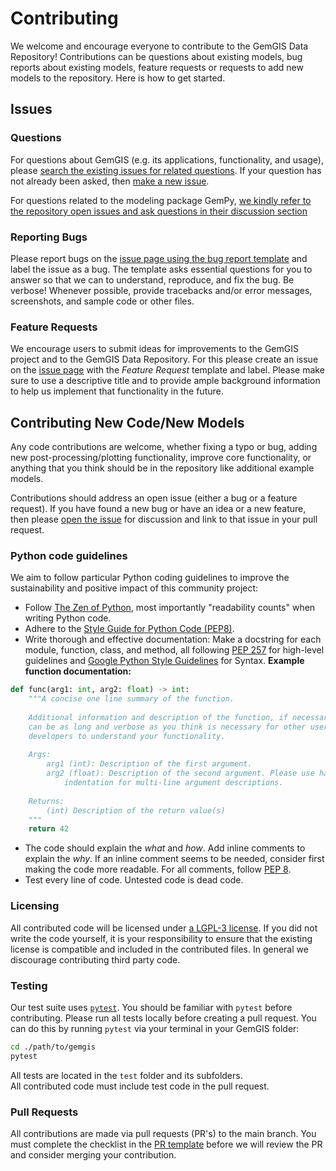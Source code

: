 # Contributing

We welcome and encourage everyone to contribute to the GemGIS Data Repository! 
Contributions can be questions about existing models, bug reports about existing models, feature requests or requests to add new models to the repository. 
Here is how to get started.

## Issues 

### Questions

For questions about GemGIS (e.g. its applications, functionality, and usage), 
please [search the existing issues for related questions](https://github.com/cgre-aachen/gemgis/issues).
If your question has not already been asked, then [make a new issue](https://github.com/cgre-aachen/gemgis/issues/new/choose).

For questions related to the modeling package GemPy, [we kindly refer to the repository open issues and ask questions in their discussion section](https://github.com/cgre-aachen/gempy)

### Reporting Bugs

Please report bugs on the [issue page using the bug report template](https://github.com/cgre-aachen/gemgis/issues/new?assignees=&labels=&template=bug_report.md&title=) and label the issue as a bug.
The template asks essential questions for you to answer so that we can to understand, reproduce, and fix the bug. 
Be verbose!
Whenever possible, provide tracebacks and/or error messages, screenshots, and sample code or other files.

### Feature Requests

We encourage users to submit ideas for improvements to the GemGIS project and to the GemGIS Data Repository. For this please create an issue on the [issue page](https://github.com/cgre-aachen/gemgis_data/issues) with the *Feature 
Request* template and label. Please make sure to use a descriptive title and to provide ample background information to help us implement that functionality
in the future.


## Contributing New Code/New Models

Any code contributions are welcome, 
whether fixing a typo or bug,
adding new post-processing/plotting functionality,
improve core functionality,
or anything that you think should be in the repository like additional example models. 

Contributions should address an open issue (either a bug or a feature request).
If you have found a new bug 
or have an idea or a new feature, 
then please [open the issue](https://github.com/cgre-aachen/gemgis_data/issues/new/choose) 
for discussion and link to that issue in your pull request.


### Python code guidelines
We aim to follow particular Python coding guidelines to improve the sustainability and positive impact of this community project:

- Follow [The Zen of Python](https://www.python.org/dev/peps/pep-0020/), most importantly "readability counts" when writing Python code.
- Adhere to the [Style Guide for Python Code (PEP8)](https://www.python.org/dev/peps/pep-0008/).
- Write thorough and effective documentation: 
Make a docstring for each module, function, class, and method, 
all following [PEP 257](https://www.python.org/dev/peps/pep-0257/) for high-level guidelines
and [Google Python Style Guidelines](http://google.github.io/styleguide/pyguide.html) for Syntax. 
**Example function documentation:**
```python
def func(arg1: int, arg2: float) -> int:
    """A concise one line summary of the function.
    
    Additional information and description of the function, if necessary. This
    can be as long and verbose as you think is necessary for other users and 
    developers to understand your functionality.
    
    Args:
        arg1 (int): Description of the first argument.
        arg2 (float): Description of the second argument. Please use hanging 
            indentation for multi-line argument descriptions.
    
    Returns:
        (int) Description of the return value(s)
    """
    return 42
```
- The code should explain the *what* and *how*. Add inline comments to explain the *why*.
If an inline comment seems to be needed, consider first making the code more readable.
For all comments, follow [PEP 8](https://www.python.org/dev/peps/pep-0008/).
- Test every line of code. Untested code is dead code.

### Licensing

All contributed code will be licensed under 
[a LGPL-3 license](https://github.com/cgre-aachen/gemgis/blob/main/LICENSE).
If you did not write the code yourself, 
it is your responsibility to ensure that the existing license is compatible 
and included in the contributed files. 
In general we discourage contributing third party code.

### Testing

Our test suite uses [`pytest`](https://docs.pytest.org/). 
You should be familiar with `pytest` before contributing.
Please run all tests locally before creating a pull request. 
You can do this by running `pytest` via your terminal in your GemGIS folder:
```bash
cd ./path/to/gemgis
pytest
```
All tests are located in the `test` folder and its subfolders.  
All contributed code must include test code in the pull request.

### Pull Requests

All contributions are made via pull requests (PR's) to the main branch. 
You must complete the checklist in the [PR template](https://github.com/cgre-aachen/gemgis_data/blob/main/PULL_REQUEST_TEMPLATE.md) before we will review the PR and consider merging your contribution.
